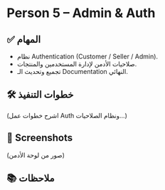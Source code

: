 # Person 5 – Admin & Auth

## ✅ المهام

- نظام Authentication (Customer / Seller / Admin).
- صلاحيات الأدمن لإدارة المستخدمين والمنتجات.
- تجميع وتحديث الـ Documentation النهائي.

## 🛠 خطوات التنفيذ

(اشرح خطوات عمل Auth ونظام الصلاحيات...)

## 📸 Screenshots

(صور من لوحة الأدمن)

## 📚 ملاحظات
